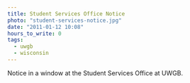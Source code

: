 ```yaml
---
title: Student Services Office Notice
photo: "student-services-notice.jpg"
date: "2011-01-12 10:08"
hours_to_write: 0
tags:
  - uwgb
  - wisconsin
---
```


Notice in a window at the Student Services Office at UWGB.
